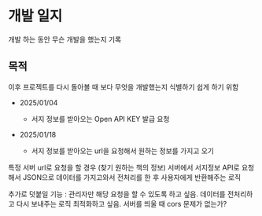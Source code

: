 # 개발 일지
개발 하는 동안 무슨 개발을 했는지 기록

## 목적
이후 프로젝트를 다시 돌아볼 때 보다 무엇을 개발했는지 식별하기 쉽게 하기 위함

- 2025/01/04    
  - 서지 정보를 받아오는 Open API KEY 발급 요청

- 2025/01/18
  - 서지 정보를 받아오는 url을 요청해서 원하는 정보를 가지고 오기

특정 서버 url로 요청을 할 경우 (찾기 원하는 책의 정보) 서버에서 서지정보 API로 요청해서 JSON으로 데이터를 가지고와서
전처리를 한 후 사용자에게 반환해주는 로직

추가로 덧붙일 기능 : 관리자만 해당 요청을 할 수 있도록 하고 싶음. 데이터를 전처리하고 다시 보내주는 로직 최적화하고 싶음.
서버를 띄울 때 cors 문제가 없는가? 